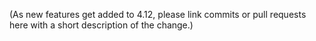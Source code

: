 (As new features get added to 4.12, please link commits or pull requests here with a short description of the change.)